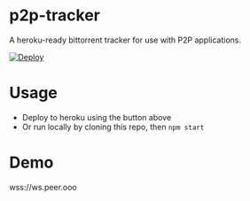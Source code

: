 # p2p-tracker

A heroku-ready bittorrent tracker for use with P2P applications.

[![Deploy](https://www.herokucdn.com/deploy/button.svg)](https://github.com/draeder/p2p-tracker)

# Usage

- Deploy to heroku using the button above
- Or run locally by cloning this repo, then ` npm start `

# Demo

wss://ws.peer.ooo
